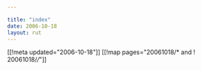 ```yaml
---

title: "index"
date: 2006-10-18
layout: rut
---
```


[[!meta updated="2006-10-18"]]
[[!map pages="20061018/* and ! 20061018/*/*"]]

